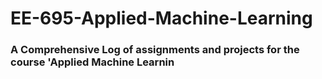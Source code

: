 # EE-695-Applied-Machine-Learning

### A Comprehensive Log of assignments and projects for the course 'Applied Machine Learnin
